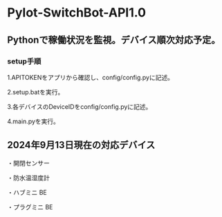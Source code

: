 # PyIot-SwitchBot-API1.0
<h2>Pythonで稼働状況を監視。デバイス順次対応予定。</h2>


<h3>setup手順</h3>

1.APITOKENをアプリから確認し、config/config.pyに記述。

2.setup.batを実行。

3.各デバイスのDeviceIDをconfig/config.pyに記述。

4.main.pyを実行。


<h2>2024年9月13日現在の対応デバイス</h2>

・開閉センサー

・防水温湿度計

・ハブミニ BE

・プラグミニ BE
